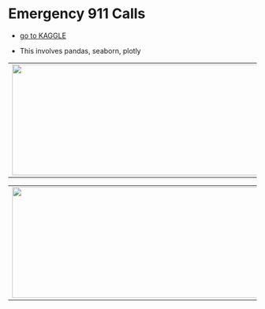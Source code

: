 # Emergency 911 Calls

* [go to KAGGLE](https://www.kaggle.com/code/mazhar01/emergency-911-calls)
- This involves pandas, seaborn, plotly


<table style="width:100%">
  <tr>
    <td><img src="https://i.imgur.com/jghN1PE.jpg)" width="800px" height=225px/></td>
    <td><img src="https://i.imgur.com/gxnS5xy.jpg" width="800px" height=225px/></td>
  </tr>
</table>

<table style="width:100%">
  <tr>
    <td><img src="https://i.imgur.com/oLPajg0.jpg" width="800px" height=225px/></td>
    <td><img src="https://i.imgur.com/G2d0wxX.jpg" width="800px" height=225px/></td>
  </tr>
</table>
